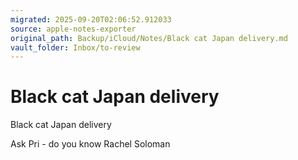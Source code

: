 ```yaml
---
migrated: 2025-09-20T02:06:52.912033
source: apple-notes-exporter
original_path: Backup/iCloud/Notes/Black cat Japan delivery.md
vault_folder: Inbox/to-review
---
```

# Black cat Japan delivery

Black cat Japan delivery 

Ask Pri - do you know Rachel Soloman

